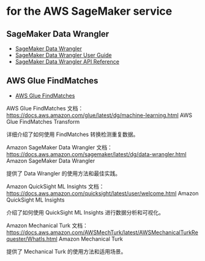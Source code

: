 # for the AWS SageMaker service
## SageMaker Data Wrangler 
- [SageMaker Data Wrangler](https://docs.aws.amazon.com/sagemaker/latest/dg/data-wrangler.html)
- [SageMaker Data Wrangler User Guide](https://docs.aws.amazon.com/sagemaker/latest/dg/data-wrangler-ug.html)
- [SageMaker Data Wrangler API Reference](https://docs.aws.amazon.com/sagemaker/latest/dg/data-wrangler-api.html)

## AWS Glue FindMatches
- [AWS Glue FindMatches](https://docs.aws.amazon.com/glue/latest/dg/findmatches.html) 

AWS Glue FindMatches 文档：https://docs.aws.amazon.com/glue/latest/dg/machine-learning.html
AWS Glue FindMatches Transform

详细介绍了如何使用 FindMatches 转换检测重复数据。

Amazon SageMaker Data Wrangler 文档：https://docs.aws.amazon.com/sagemaker/latest/dg/data-wrangler.html
Amazon SageMaker Data Wrangler

提供了 Data Wrangler 的使用方法和最佳实践。

Amazon QuickSight ML Insights 文档：https://docs.aws.amazon.com/quicksight/latest/user/welcome.html
Amazon QuickSight ML Insights

介绍了如何使用 QuickSight ML Insights 进行数据分析和可视化。

Amazon Mechanical Turk 文档：https://docs.aws.amazon.com/AWSMechTurk/latest/AWSMechanicalTurkRequester/WhatIs.html
Amazon Mechanical Turk

提供了 Mechanical Turk 的使用方法和适用场景。

